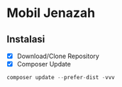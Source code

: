 # Mobil Jenazah

## Instalasi

- [X] Download/Clone Repository
- [X] Composer Update

```php
composer update --prefer-dist -vvv
```

